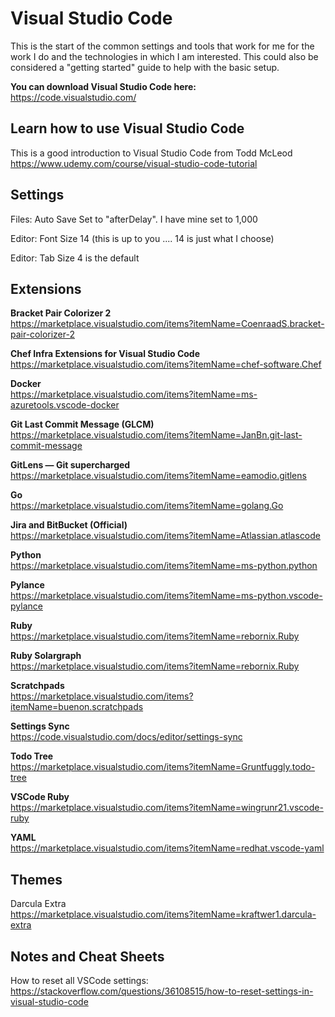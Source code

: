 Visual Studio Code
==============
This is the start of the common settings and tools that work for me for the work I do and the technologies in which I am interested. This could also be considered a "getting started" guide to help with the basic setup.

**You can download Visual Studio Code here:**  
https://code.visualstudio.com/

Learn how to use Visual Studio Code
------------------------------------
This is a good introduction to Visual Studio Code from Todd McLeod
https://www.udemy.com/course/visual-studio-code-tutorial


Settings
---------------
Files: Auto Save
Set to "afterDelay".  I have mine set to 1,000

Editor: Font Size
14 (this is up to you .... 14 is just what I choose)

Editor: Tab Size
4 is the default


Extensions
-------------
**Bracket Pair Colorizer 2**  
https://marketplace.visualstudio.com/items?itemName=CoenraadS.bracket-pair-colorizer-2

**Chef Infra Extensions for Visual Studio Code**  
https://marketplace.visualstudio.com/items?itemName=chef-software.Chef

**Docker**  
https://marketplace.visualstudio.com/items?itemName=ms-azuretools.vscode-docker

**Git Last Commit Message (GLCM)**  
https://marketplace.visualstudio.com/items?itemName=JanBn.git-last-commit-message

**GitLens — Git supercharged**  
https://marketplace.visualstudio.com/items?itemName=eamodio.gitlens

**Go**  
https://marketplace.visualstudio.com/items?itemName=golang.Go

**Jira and BitBucket (Official)**  
https://marketplace.visualstudio.com/items?itemName=Atlassian.atlascode

**Python**  
https://marketplace.visualstudio.com/items?itemName=ms-python.python

**Pylance**  
https://marketplace.visualstudio.com/items?itemName=ms-python.vscode-pylance

**Ruby**  
https://marketplace.visualstudio.com/items?itemName=rebornix.Ruby

**Ruby Solargraph**  
https://marketplace.visualstudio.com/items?itemName=rebornix.Ruby

**Scratchpads**  
https://marketplace.visualstudio.com/items?itemName=buenon.scratchpads

**Settings Sync**  
https://code.visualstudio.com/docs/editor/settings-sync

**Todo Tree**  
https://marketplace.visualstudio.com/items?itemName=Gruntfuggly.todo-tree

**VSCode Ruby**  
https://marketplace.visualstudio.com/items?itemName=wingrunr21.vscode-ruby

**YAML**  
https://marketplace.visualstudio.com/items?itemName=redhat.vscode-yaml



Themes
--------------
Darcula Extra  
https://marketplace.visualstudio.com/items?itemName=kraftwer1.darcula-extra



Notes and Cheat Sheets
---------------------------
How to reset all VSCode settings:  
https://stackoverflow.com/questions/36108515/how-to-reset-settings-in-visual-studio-code


